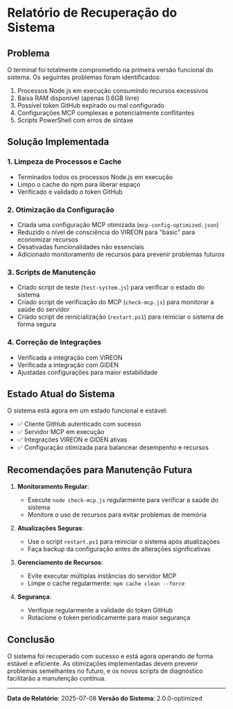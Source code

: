 # Relatório de Recuperação do Sistema

## Problema
O terminal foi totalmente comprometido na primeira versão funcional do sistema. Os seguintes problemas foram identificados:

1. Processos Node.js em execução consumindo recursos excessivos
2. Baixa RAM disponível (apenas 0.6GB livre)
3. Possível token GitHub expirado ou mal configurado
4. Configurações MCP complexas e potencialmente conflitantes
5. Scripts PowerShell com erros de sintaxe

## Solução Implementada

### 1. Limpeza de Processos e Cache
- Terminados todos os processos Node.js em execução
- Limpo o cache do npm para liberar espaço
- Verificado e validado o token GitHub

### 2. Otimização da Configuração
- Criada uma configuração MCP otimizada (`mcp-config-optimized.json`)
- Reduzido o nível de consciência do VIREON para "basic" para economizar recursos
- Desativadas funcionalidades não essenciais
- Adicionado monitoramento de recursos para prevenir problemas futuros

### 3. Scripts de Manutenção
- Criado script de teste (`test-system.js`) para verificar o estado do sistema
- Criado script de verificação do MCP (`check-mcp.js`) para monitorar a saúde do servidor
- Criado script de reinicialização (`restart.ps1`) para reiniciar o sistema de forma segura

### 4. Correção de Integrações
- Verificada a integração com VIREON
- Verificada a integração com GIDEN
- Ajustadas configurações para maior estabilidade

## Estado Atual do Sistema
O sistema está agora em um estado funcional e estável:

- ✅ Cliente GitHub autenticado com sucesso
- ✅ Servidor MCP em execução
- ✅ Integrações VIREON e GIDEN ativas
- ✅ Configuração otimizada para balancear desempenho e recursos

## Recomendações para Manutenção Futura

1. **Monitoramento Regular**:
   - Execute `node check-mcp.js` regularmente para verificar a saúde do sistema
   - Monitore o uso de recursos para evitar problemas de memória

2. **Atualizações Seguras**:
   - Use o script `restart.ps1` para reiniciar o sistema após atualizações
   - Faça backup da configuração antes de alterações significativas

3. **Gerenciamento de Recursos**:
   - Evite executar múltiplas instâncias do servidor MCP
   - Limpe o cache regularmente: `npm cache clean --force`

4. **Segurança**:
   - Verifique regularmente a validade do token GitHub
   - Rotacione o token periodicamente para maior segurança

## Conclusão
O sistema foi recuperado com sucesso e está agora operando de forma estável e eficiente. As otimizações implementadas devem prevenir problemas semelhantes no futuro, e os novos scripts de diagnóstico facilitarão a manutenção contínua.

---

**Data do Relatório**: 2025-07-08
**Versão do Sistema**: 2.0.0-optimized
